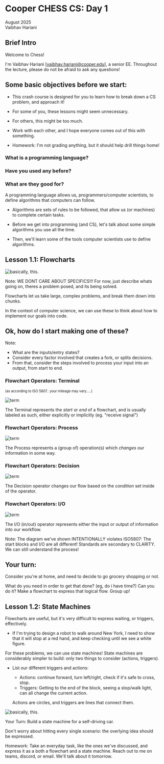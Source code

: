 [comment]: # (THEME = black)
[comment]: # (CODE_THEME = base16/zenburn)

# Cooper CHESS CS: Day 1
August 2025     
Vaibhav Hariani

[comment]: # (!!!)

## Brief Intro

Welcome to Chess! 

I'm Vaibhav Hariani [vaibhav.hariani@cooper.edu], a senior EE. 
Throughout the lecture, please do not be afraid to ask any questions!

[comment]: # (!!!)
## Some basic objectives before we start:

[comment]: # (!!!)

- This crash course is designed for you to learn how to break down a CS problem, and approach it!

- For some of you, these lessons might seem unnecessary. 
- For others, this might be too much. 
- Work with each other, and I hope everyone comes out of this with something.
- Homework: I'm not grading anything, but it should help drill things home! 

[comment]: # (|||)
### What is a programming language? 

### Have you used any before?

### What are they good for?

[comment]: # (|||)
A programming language allows us, programmers/computer scientists, to define algorithms that computers can follow.

[comment]: # (!!!)
- Algorithms are sets of rules to be followed, that allow us (or machines) to complete certain tasks. 

- Before we get into programming (and CS), let's talk about some simple algorithms you use all the time. 

- Then, we'll learn some of the tools computer scientists use to define algorithms.   

[comment]: # (|||)
## Lesson 1.1: Flowcharts
![basically, this.](media/xkdc.png)

Note:
WE DONT CARE ABOUT SPECIFICS!!!
For now, just describe whats going on, theres a problem posed, and its being solved.

[comment]: # (!!!)

Flowcharts let us take large, complex problems, and break them down into chunks.

In the context of computer science, we can use these to think about how to 
implement our goals into code.

[comment]: # (!!!)

## Ok, how do I start making one of these?
Note:
- What are the inputs/entry states?
- Consider every factor involved that creates a fork, or splits decisions.
- From that, consider the steps involved to process your input into an output, 
from start to end.

[comment]: # (|||)

### Flowchart Operators: Terminal

<div style="font-size: .8em;">
(as according to ISO 5807.. your mileage may vary.....)
</div>

![term](media/ops/term.svg)<!-- .element: style="height:20vh; image-rendering: crisp-edges;" -->

The Terminal represents the *start* or *end* of a flowchart, and is usually 
labeled as such, either explicitly or implicitly (eg. "receive signal")

[comment]: # (|||)

### Flowchart Operators: Process
![term](media/ops/proc.svg)<!-- .element: style="height:20vh; image-rendering: crisp-edges;" -->

The Process represents a (group of) operation(s) which *changes* our information 
in some way.

[comment]: # (|||)

### Flowchart Operators: Decision
![term](media/ops/dec.svg)<!-- .element: style="height:20vh; image-rendering: crisp-edges;" -->

The Decision operator changes our flow based on the *condition* set inside of 
the operator. 

[comment]: # (|||)

### Flowchart Operators: I/O
![term](media/ops/io.svg)<!-- .element: style="height:20vh; image-rendering: crisp-edges;" -->

The I/O (in/out) operator represents either the input or output of information 
into our workflow.

Note:
The diagram we've shown INTENTIONALLY violates ISO5807: The start blocks and I/O are all different!
Standards are secondary to CLARITY. We can still understand the process! 

[comment]: # (!!!)

## Your turn:
Consider you're at home, and need to decide to go grocery shopping or not. 

What do you need in order to get that done? (eg, do i have time?) Can you do it? 
Make a flowchart to express that logical flow. Group up!

[comment]: # (!!!)
## Lesson 1.2: State Machines

[comment]: # (|||)
Flowcharts are useful, but it's very difficult to express waiting, or triggers, effectively.
- If I'm trying to design a robot to walk around New York, I need to show that it will stop at a red hand, and keep checking until we see a white figure.  

[comment]: # (|||)
For these problems, we can use state machines! State machines are considerably simpler to build: only two things to consider (actions, triggers).

[comment]: # (|||)
- List our different triggers and actions:
    - Actions: continue forward, turn left/right, check if it's safe to cross, stop.
    - Triggers: Getting to the end of the block, seeing a stop/walk light, can all change the current action.

    Actions are circles, and triggers are lines that connect them.

[comment]: # (|||)

![basically, this.](media/sm.png)

[comment]: # (!!!)
Your Turn: Build a state machine for a self-driving car. 

Don't worry about hitting every single scenario: the overlying idea should be expressed. 


[comment]: # (!!!)
Homework: 
    Take an everyday task, like the ones we've discussed, and express it as a both a flowchart and a state machine. Reach out to me on teams, discord, or email. We'll talk about it tomorrow.
    
